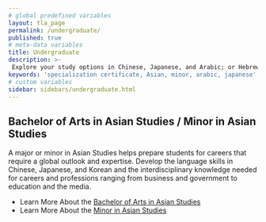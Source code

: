 ```yaml
---
# global predefined variables
layout: tla_page
permalink: /undergraduate/
published: true
# meta-data variables
title: Undergraduate
description: >-
 Explore your study options in Chinese, Japanese, and Arabic; or Hebrew, Hindiand Korean, at Temple University’s College of Liberal Arts.
keywords: 'specialization certificate, Asian, minor, arabic, japanese'
# custom variables
sidebar: sidebars/undergraduate.html  
---
```

## Bachelor of Arts in Asian Studies / Minor in Asian Studies
A major or minor in Asian Studies helps prepare students for careers that require a global outlook and expertise. Develop the language skills in Chinese, Japanese, and Korean and the interdisciplinary knowledge needed for careers and professions ranging from business and government to education and the media.

- Learn More About the [Bachelor of Arts in Asian Studies](https://www.temple.edu/academics/degree-programs/asian-studies-major-la-asst-ba)
- Learn More About the [Minor in Asian Studies](https://bulletin.temple.edu/undergraduate/liberal-arts/asian-studies/asian-studies-minor/)
